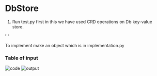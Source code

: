 # DbStore


1. Run test.py first in this we have used CRD operations on Db key-value store.
   
'''

To implement make an object which is in implementation.py

### Table of input

![code]()
![output]()

